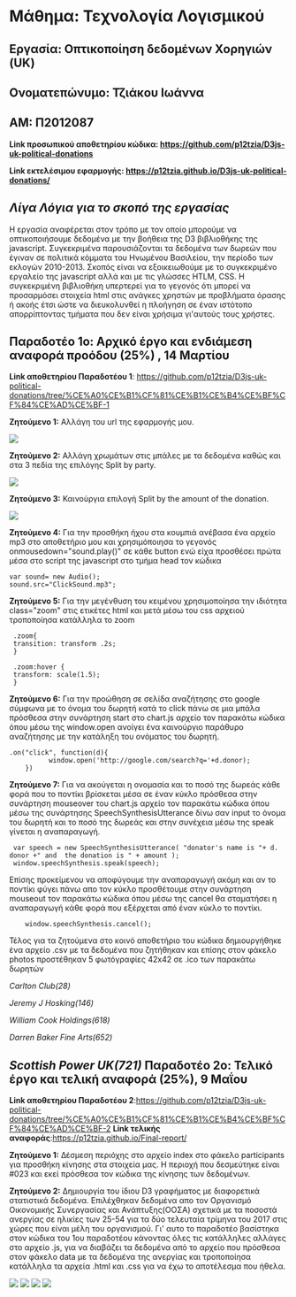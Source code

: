 
**Μάθημα: Τεχνολογία Λογισμικού**
===========
Εργασία: Οπτικοποίηση δεδομένων Χορηγιών (UK)
-------
Ονοματεπώνυμο: Τζιάκου Ιωάννα
-------
ΑΜ: Π2012087
-------
**Link προσωπικού αποθετηρίου κώδικα: https://github.com/p12tzia/D3js-uk-political-donations**

**Link εκτελέσιμου εφαρμογής: https://p12tzia.github.io/D3js-uk-political-donations/**

*Λίγα Λόγια για το σκοπό της εργασίας*
----------
Η εργασία αναφέρεται στον τρόπο με τον οποίο μπορούμε να οπτικοποιήσουμε δεδομένα με την βοήθεια της D3 βιβλιοθήκης της javascript. Συγκεκριμένα παρουσιάζονται τα δεδομένα των δωρεών που έγιναν σε πολιτικά κόμματα του Ηνωμένου Βασιλείου, την περίοδο των εκλογών 2010-2013. Σκοπός είναι να εξοικειωθούμε με το συγκεκριμένο εργαλείο της javascript αλλά και με τις γλώσσες HTLM, CSS. Η συγκεκριμένη βιβλιοθήκη υπερτερεί για το γεγονός ότι μπορεί να προσαρμόσει στοιχεία html στις ανάγκες χρηστών με προβλήματα όρασης ή ακοής έτσι ώστε να διευκολυνθεί η πλοήγηση σε έναν ιστότοπο απορρίπτοντας τμήματα που δεν είναι χρήσιμα γι'αυτούς τους χρήστες.  

**Παραδοτέο 1ο: Αρχικό έργο και ενδιάμεση αναφορά προόδου (25%) , 14 Μαρτίου**
--------------
**Link αποθετηρίου Παραδοτέου 1**: https://github.com/p12tzia/D3js-uk-political-donations/tree/%CE%A0%CE%B1%CF%81%CE%B1%CE%B4%CE%BF%CF%84%CE%AD%CE%BF-1 

**Ζητούμενο 1:** Αλλάγη του url της εφαρμογής μου.

<img src="https://imgur.com/FCHSQSY.png"/>

**Ζητούμενο 2:** Αλλάγη χρωμάτων στις μπάλες με τα δεδομένα καθώς και στα 3 πεδία της επιλόγης Split by party.

<img src="https://imgur.com/Dpid90H.png"/>

**Ζητούμενο 3:** Καινούργια επιλογή Split by the amount of the donation.

<img src="https://imgur.com/KTezZrX.png"/>

**Ζητούμενο 4:**  Για την προσθήκη ήχου στα κουμπιά ανέβασα ένα αρχείο mp3 στο αποθετήριο μου και  χρησιμόποιησα το γεγονός onmousedown="sound.play()" σε κάθε button ενώ είχα προσθέσει πρώτα μέσα στο script της javascript στο τμήμα head τον κώδικα 

    var sound= new Audio();
    sound.src="ClickSound.mp3";  
    
**Ζητούμενο 5:** Για την μεγένθυση του κειμένου χρησιμοποίησα την ιδιότητα class="zoom" στις ετικέτες html και μετά μέσω του css αρχειού
τροποποίησα κατάλληλα το zoom

     .zoom{
     transition: transform .2s;
     }

     .zoom:hover {
     transform: scale(1.5);
     }

**Ζητούμενο 6:** Για την προώθηση σε σελίδα αναζήτησης στο google σύμφωνα με το όνομα του δωρητή κατά το click πάνω σε μια μπάλα πρόσθεσα στην συνάρτηση start στο chart.js αρχείο τον παρακάτω κώδικα όπου μέσω της  window.open ανοίγει ένα καινούργιο παράθυρο αναζήτησης με την κατάληξη του ονόματος του δωρητή.

    .on("click", function(d){
			  window.open('http://google.com/search?q='+d.donor);
		})
    
**Ζητούμενο 7:**  Για να ακούγεται η ονομασία και το ποσό της δωρεάς κάθε φορά που το ποντίκι βρίσκεται μέσα σε έναν κύκλο πρόσθεσα στην συνάρτηση mouseover του chart.js αρχείο τον παρακάτω κώδικα όπου μέσω της συνάρτησης SpeechSynthesisUtterance δίνω σαν input το όνομα του δωρητή και το ποσό της δωρεάς και στην συνέχεια μέσω της speak γίνεται η αναπαραγωγή.

     var speech = new SpeechSynthesisUtterance( "donator's name is "+ d. donor +" and  the donation is " + amount );
     window.speechSynthesis.speak(speech);
     
Επίσης προκείμενου να αποφύγουμε την αναπαραγωγή ακόμη και αν το ποντίκι φύγει πάνω απο τον κύκλο προσθέτουμε στην συνάρτηση mouseout τον παρακάτω κώδικα όπου μέσω της cancel θα σταματήσει η αναπαραγωγή κάθε φορά που εξέρχεται από έναν κύκλο το ποντίκι.
        
        window.speechSynthesis.cancel();
 
Τέλος για τα ζητούμενα στο κοινό αποθετήριο του κώδικα δημιουργήθηκε ένα αρχείο .csv με τα δεδομένα που ζητήθηκαν και επίσης στον φάκελο photos προστέθηκαν 5 φωτόγραφίες 42x42 σε .ico των παρακάτω δωρητών

  *Carlton Club(28)*
  
  *Jeremy J Hosking(146)*
  
  *William Cook Holdings(618)*
  
  *Darren Baker Fine Arts(652)*
  
  *Scottish Power UK(721)*
  **Παραδοτέο 2ο: Τελικό έργο και τελική αναφορά (25%), 9 Μαΐου**
--------------
**Link αποθετηρίου Παραδοτέου 2**:https://github.com/p12tzia/D3js-uk-political-donations/tree/%CE%A0%CE%B1%CF%81%CE%B1%CE%B4%CE%BF%CF%84%CE%AD%CE%BF-2
**Link τελικής αναφοράς**:https://p12tzia.github.io/Final-report/

**Ζητούμενο 1:** Δέσμεση περιόχης στο αρχείο index στο φάκελο participants για προσθήκη κίνησης στα στοιχεία μας. Η περιοχή που δεσμεύτηκε είναι #023 και εκεί πρόσθεσα τον κώδικα της κίνησης των δεδομένων.

**Ζητούμενο 2:** Δημιουργία του ίδιου D3 γραφήματος με διαφορετικά στατιστικά δεδομένα. Επιλέχθηκαν δεδομένα απο τον Οργανισμό Οικονομικής Συνεργασίας και Ανάπτυξης(ΟΟΣΑ) σχετικά με τα ποσοστά ανεργίας σε ηλικίες των 25-54 για τα δύο τελευταία τρίμηνα του 2017 στις χώρες που είναι μέλη του οργανισμού. Γι' αυτο το παραδοτέο βασίστηκα στον κώδικα του 1ου παραδοτέου κάνοντας όλες τις κατάλληλες αλλάγες στο αρχείο .js, για να διαβάζει τα δεδομένα από το αρχείο που πρόσθεσα στον φάκελο data με τα δεδομένα της ανεργίας και τροποποίησα κατάλληλα τα αρχεία .html και .css για να έχω το αποτέλεσμα που ήθελα.

<img src="https://imgur.com/ba6LFsi.png"/>
<img src="https://imgur.com/jNqLuhE.png"/>
<img src="https://imgur.com/ZyPb7h0.png"/>
<img src="https://imgur.com/XgD9ggV.png"/>




